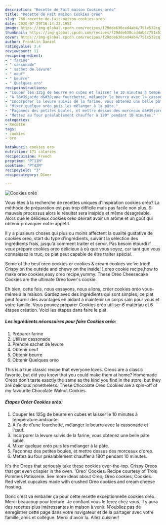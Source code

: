```yaml
---
description: "Recette de Fait maison Cookies oréo"
title: "Recette de Fait maison Cookies oréo"
slug: 760-recette-de-fait-maison-cookies-oreo
date: 2020-07-29T16:14:23.195Z
image: https://img-global.cpcdn.com/recipes/f29dde630cad4ab4/751x532cq70/cookies-oreo-photo-principale-de-la-recette.jpg
thumbnail: https://img-global.cpcdn.com/recipes/f29dde630cad4ab4/751x532cq70/cookies-oreo-photo-principale-de-la-recette.jpg
cover: https://img-global.cpcdn.com/recipes/f29dde630cad4ab4/751x532cq70/cookies-oreo-photo-principale-de-la-recette.jpg
author: Franklin Daniel
ratingvalue: 3.4
reviewcount: 11
recipeingredient:
- " farine"
- " cassonade"
- " sachet de levure"
- " oeuf"
- " beurre"
- " Quelques oro"
recipeinstructions:
- "Couper les 125g de beurre en cubes et laisser le 10 minutes à température ambiante."
- "A l&#39;aide d&#39;une fourchette, mélanger le beurre avec la cassonade et l&#39;œuf."
- "Incorporer la levure suivis de la farine, vous obtenez une belle pâte sablé."
- "Mixer quelque oréo puis les mélanger à la pâte."
- "Façonnez des petites boules, et mettre dessus des morceaux d&#39;oreo."
- "Mettez au four préalablement chauffer à 180° pendant 10 minutes."
categories:
- Recette
tags:
- cookies
- oro

katakunci: cookies oro 
nutrition: 171 calories
recipecuisine: French
preptime: "PT11M"
cooktime: "PT42M"
recipeyield: "3"
recipecategory: Dîner

---
```



![Cookies oréo](https://img-global.cpcdn.com/recipes/f29dde630cad4ab4/751x532cq70/cookies-oreo-photo-principale-de-la-recette.jpg)

Vous êtes à la recherche de recettes uniques d'inspiration cookies oréo? La méthode de préparation est pas trop difficile mais pas facile non plus. Si mauvais processus alors le résultat sera insipide et même désagréable. Alors que le délicieux cookies oréo devrait avoir un arôme et un goût qui obtenir provoquer notre appétit.

Il y a plusieurs choses qui plus ou moins affectent la qualité gustative de cookies oréo, start du type d'ingrédients, suivant la sélection des ingrédients frais, jusqu'à comment traiter et servir. Pas besoin étourdi if veux prépare cookies oréo délicieux à où que vous soyez, car tant que vous connaissez le truc, ce plat peut capable de être traiter spécial.

Some of the best oreo cookies or cookies &amp; cream cookies we&#39;ve tried! Crispy on the outside and chewy on the inside! ),oreo cookie recipe,how to make oreo cookies,easy oreo recipe,yummy. These Oreo Cheesecake Cookies are the ultimate Oreo lover&#39;s cookie.


Eh bien, cette fois, nous essayons, nous allons, créer cookies oréo vous-même à la maison. Gardez avec des ingrédients qui sont simples, ce plat peut fournir des avantages en aidant à maintenir un corps sain pour vous et votre famille. Vous pouvez préparer Cookies oréo utiliser 6 matériau et 6 étapes création. Voici les étapes dans faire le plat.

<!--inarticleads1-->

##### Les ingrédients nécessaires pour faire Cookies oréo:

1. Préparer  farine
1. Utiliser  cassonade
1. Prendre  sachet de levure
1. Obtenir  oeuf
1. Obtenir  beurre
1. Obtenir  Quelques oréo


This is a true classic recipe that everyone loves. Oreos are a classic favorite, but did you know that you could make them at home? Homemade Oreos don&#39;t taste exactly the same as the kind you find in the store, but they are delicious nonetheless. These Chocolate Oreo Cookies are a spin-off of my favourite Chocolate Walnut Cookies. 

<!--inarticleads2-->

##### Étapes Créer Cookies oréo:

1. Couper les 125g de beurre en cubes et laisser le 10 minutes à température ambiante.
1. A l&#39;aide d&#39;une fourchette, mélanger le beurre avec la cassonade et l&#39;œuf.
1. Incorporer la levure suivis de la farine, vous obtenez une belle pâte sablé.
1. Mixer quelque oréo puis les mélanger à la pâte.
1. Façonnez des petites boules, et mettre dessus des morceaux d&#39;oreo.
1. Mettez au four préalablement chauffer à 180° pendant 10 minutes.


It&#39;s the Oreos that seriously take these cookies over-the-top. Crispy Oreos that get even crispier in the oven. &#39;Oreo&#39; Cookies. Recipe courtesy of Trois Pommes Patisserie. See more ideas about Oreo, Oreo cookies, Cookies. Red velvet cupcakes made with crushed Oreo cookies and cream cheese frosting. 


Donc c'est va emballer ça pour cette recette exceptionnelle cookies oréo. Merci beaucoup pour lecture. Je confiant vous le ferez chez vous. Il y aura des recettes plus  intéressantes in maison à venir. N'oubliez pas de enregistrer cette page dans votre navigateur et de la partager avec votre famille, amis et collègue. Merci d'avoir lu. Allez cuisiner!
